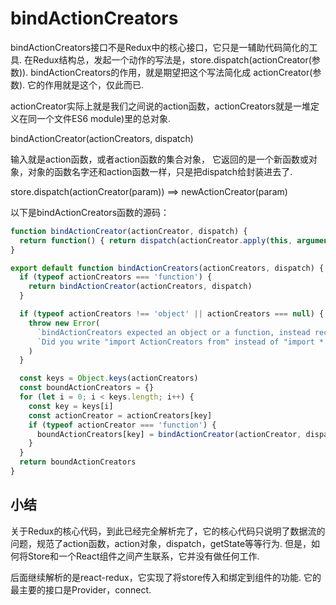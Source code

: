 # bindActionCreators

bindActionCreators接口不是Redux中的核心接口，它只是一辅助代码简化的工具.
在Redux结构总，发起一个动作的写法是，store.dispatch(actionCreator(参数)). bindActionCreators的作用，就是期望把这个写法简化成 actionCreator(参数). 它的作用就是这个，仅此而已.

actionCreator实际上就是我们之间说的action函数，actionCreators就是一堆定义在同一个文件ES6 module)里的总对象.

bindActionCreator(actionCreators, dispatch)

输入就是action函数，或者action函数的集合对象， 它返回的是一个新函数或对象，对象的函数名字还和action函数一样，只是把dispatch给封装进去了.

store.dispatch(actionCreator(param))  ==>  newActionCreator(param)

以下是bindActionCreators函数的源码：

```js
function bindActionCreator(actionCreator, dispatch) {
  return function() { return dispatch(actionCreator.apply(this, arguments)) }
}

export default function bindActionCreators(actionCreators, dispatch) {
  if (typeof actionCreators === 'function') {
    return bindActionCreator(actionCreators, dispatch)
  }

  if (typeof actionCreators !== 'object' || actionCreators === null) {
    throw new Error(
      `bindActionCreators expected an object or a function, instead received ${actionCreators === null ? 'null' : typeof actionCreators}. ` +
      `Did you write "import ActionCreators from" instead of "import * as ActionCreators from"?`
    )
  }

  const keys = Object.keys(actionCreators)
  const boundActionCreators = {}
  for (let i = 0; i < keys.length; i++) {
    const key = keys[i]
    const actionCreator = actionCreators[key]
    if (typeof actionCreator === 'function') {
      boundActionCreators[key] = bindActionCreator(actionCreator, dispatch)
    }
  }
  return boundActionCreators
}

```


## 小结
关于Redux的核心代码，到此已经完全解析完了，它的核心代码只说明了数据流的问题，规范了action函数，action对象，dispatch，getState等等行为. 但是，如何将Store和一个React组件之间产生联系，它并没有做任何工作.

后面继续解析的是react-redux，它实现了将store传入和绑定到组件的功能. 它的最主要的接口是Provider，connect.